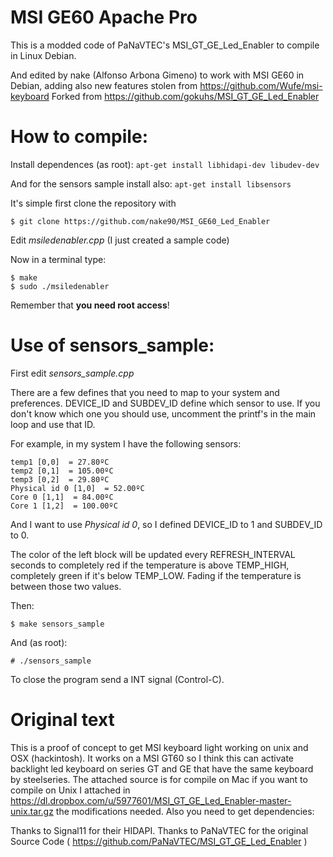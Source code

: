 MSI GE60 Apache Pro
=====================

This is a modded code of PaNaVTEC's MSI_GT_GE_Led_Enabler to compile in Linux Debian.

And edited by nake (Alfonso Arbona Gimeno) to work with MSI GE60 in Debian, adding
also new features stolen from https://github.com/Wufe/msi-keyboard
Forked from https://github.com/gokuhs/MSI_GT_GE_Led_Enabler

How to compile:
===============

Install dependences (as root):
`apt-get install libhidapi-dev libudev-dev`

And for the sensors sample install also:
`apt-get install libsensors`

It's simple first clone the repository with 

`$ git clone https://github.com/nake90/MSI_GE60_Led_Enabler`

Edit *msiledenabler.cpp* (I just created a sample code)

Now in a terminal type:

```
$ make
$ sudo ./msiledenabler
```

Remember that **you need root access**!

Use of sensors_sample:
======================

First edit *sensors_sample.cpp*

There are a few defines that you need to map to your system and preferences.
DEVICE_ID and SUBDEV_ID define which sensor to use. If you don't know which one
you should use, uncomment the printf's in the main loop and use that ID.

For example, in my system I have the following sensors:

```
temp1 [0,0]  = 27.80ºC
temp2 [0,1]  = 105.00ºC
temp3 [0,2]  = 29.80ºC
Physical id 0 [1,0]  = 52.00ºC
Core 0 [1,1]  = 84.00ºC
Core 1 [1,2]  = 100.00ºC
```

And I want to use *Physical id 0*, so I defined DEVICE_ID to 1 and SUBDEV_ID to 0.

The color of the left block will be updated every REFRESH_INTERVAL seconds to
completely red if the temperature is above TEMP_HIGH, completely green if it's
below TEMP_LOW. Fading if the temperature is between those two values.

Then:

`$ make sensors_sample`

And (as root):

`# ./sensors_sample`


To close the program send a INT signal (Control-C).


Original text
================


This is a proof of concept to get MSI keyboard light working on unix and OSX (hackintosh). It works on a MSI GT60 so I think this can activate backlight led keyboard on series GT and GE that have the same keyboard by steelseries.
The attached source is for compile on Mac if you want to compile on Unix I attached in https://dl.dropbox.com/u/5977601/MSI_GT_GE_Led_Enabler-master-unix.tar.gz the modifications needed. Also you need to get dependencies:


Thanks to Signal11 for their HIDAPI.
Thanks to PaNaVTEC for the original Source Code ( https://github.com/PaNaVTEC/MSI_GT_GE_Led_Enabler )
